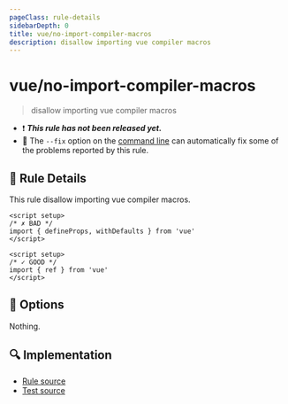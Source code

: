 ```yaml
---
pageClass: rule-details
sidebarDepth: 0
title: vue/no-import-compiler-macros
description: disallow importing vue compiler macros
---
```


# vue/no-import-compiler-macros

> disallow importing vue compiler macros

- :exclamation: <badge text="This rule has not been released yet." vertical="middle" type="error"> _**This rule has not been released yet.**_ </badge>
- :wrench: The `--fix` option on the [command line](https://eslint.org/docs/user-guide/command-line-interface#fix-problems) can automatically fix some of the problems reported by this rule.

## :book: Rule Details

This rule disallow importing vue compiler macros.

<eslint-code-block fix :rules="{'vue/no-import-compiler-macros': ['error']}">

```vue
<script setup>
/* ✗ BAD */
import { defineProps, withDefaults } from 'vue'
</script>
```

</eslint-code-block>

<eslint-code-block fix :rules="{'vue/no-import-compiler-macros': ['error']}">

```vue
<script setup>
/* ✓ GOOD */
import { ref } from 'vue'
</script>
```

</eslint-code-block>

## :wrench: Options

Nothing.

## :mag: Implementation

- [Rule source](https://github.com/vuejs/eslint-plugin-vue/blob/master/lib/rules/no-import-compiler-macros.js)
- [Test source](https://github.com/vuejs/eslint-plugin-vue/blob/master/tests/lib/rules/no-import-compiler-macros.js)
